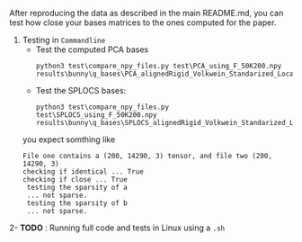 
After reproducing the data as described in the main README.md, you can test how close your bases matrices to the ones computed for the paper.
1. Testing in ``Commandline``
    - Test the computed PCA bases
        ```Commandline
        python3 test\compare_npy_files.py test\PCA_using_F_50K200.npy results\bunny\q_bases\PCA_alignedRigid_Volkwein_Standarized_Local_nonOrthogonalized_Release\50outOf50_Frames_\1_increament_200_alignedRigid_bases\using_F_50K200.npy
        ```
    - Test the SPLOCS bases:
        ```Commandline
        python3 test\compare_npy_files.py test\SPLOCS_using_F_50K200.npy results\bunny\q_bases\SPLOCS_alignedRigid_Volkwein_Standarized_Local_nonOrthogonalized_Release\50outOf50_Frames_\1_increament_200_alignedRigid_bases\using_F_50K200.npy 
        ```
    you expect somthing like
    ```
    File one contains a (200, 14290, 3) tensor, and file two (200, 14290, 3)
    checking if identical ... True
    checking if close ... True
     testing the sparsity of a
     ... not sparse.
     testing the sparsity of b
     ... not sparse.
    ```
   
2- **TODO** : Running full code and tests in Linux using a ``.sh`` 